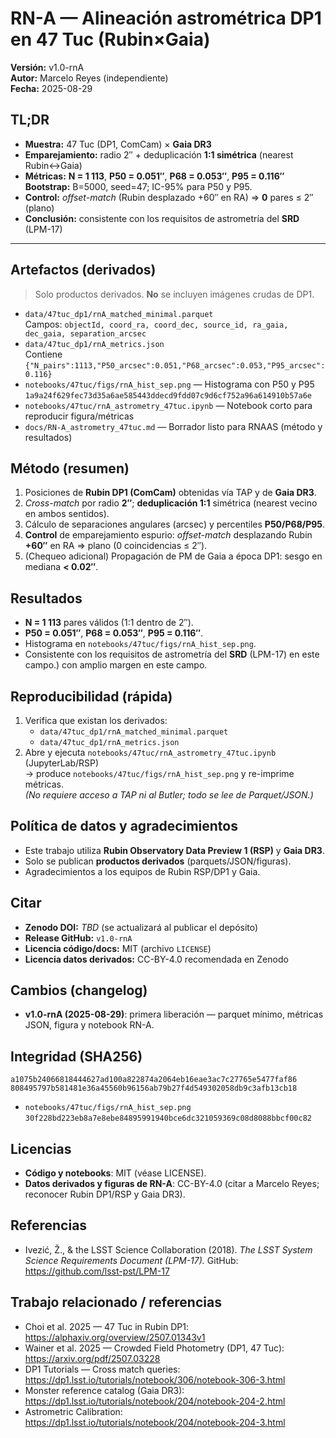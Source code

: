 # RN-A — Alineación astrométrica DP1 en 47 Tuc (Rubin×Gaia)

**Versión:** v1.0-rnA  
**Autor:** Marcelo Reyes (independiente)  
**Fecha:** 2025-08-29
## TL;DR
- **Muestra:** 47 Tuc (DP1, ComCam) × **Gaia DR3**  
- **Emparejamiento:** radio 2″ + deduplicación **1:1 simétrica** (nearest Rubin↔Gaia)  
- **Métricas:** **N = 1 113**, **P50 = 0.051″**, **P68 = 0.053″**, **P95 = 0.116″**  
**Bootstrap:** B=5000, seed=47; IC-95% para P50 y P95.
- **Control:** *offset-match* (Rubin desplazado +60″ en RA) ⇒ **0** pares ≤ 2″ (plano)  
- **Conclusión:** consistente con los requisitos de astrometría del **SRD** (LPM-17)
---
## Artefactos (derivados)
> Solo productos derivados. **No** se incluyen imágenes crudas de DP1.
- `data/47tuc_dp1/rnA_matched_minimal.parquet`  
  Campos: `objectId, coord_ra, coord_dec, source_id, ra_gaia, dec_gaia, separation_arcsec`
- `data/47tuc_dp1/rnA_metrics.json`  
  Contiene `{"N_pairs":1113,"P50_arcsec":0.051,"P68_arcsec":0.053,"P95_arcsec":0.116}`
- `notebooks/47tuc/figs/rnA_hist_sep.png` — Histograma con P50 y P95
  `1a9a24f629fec73d35a6ae585443ddecd9fdd07c9d6cf752a96a614910b57a6e`
- `notebooks/47tuc/rnA_astrometry_47tuc.ipynb` — Notebook corto para reproducir figura/métricas
- `docs/RN-A_astrometry_47tuc.md` — Borrador listo para RNAAS (método y resultados)
## Método (resumen)
1) Posiciones de **Rubin DP1 (ComCam)** obtenidas vía TAP y de **Gaia DR3**.  
2) *Cross-match* por radio **2″**; **deduplicación 1:1** simétrica (nearest vecino en ambos sentidos).  
3) Cálculo de separaciones angulares (arcsec) y percentiles **P50/P68/P95**.  
4) **Control** de emparejamiento espurio: *offset-match* desplazando Rubin **+60″** en RA ⇒ plano (0 coincidencias ≤ 2″).  
5) (Chequeo adicional) Propagación de PM de Gaia a época DP1: sesgo en mediana **< 0.02″**.
## Resultados
- **N = 1 113** pares válidos (1:1 dentro de 2″).  
- **P50 = 0.051″**, **P68 = 0.053″**, **P95 = 0.116″**.  
- Histograma en `notebooks/47tuc/figs/rnA_hist_sep.png`.  
- Consistente con los requisitos de astrometría del **SRD** (LPM-17) en este campo.) con amplio margen en este campo.
## Reproducibilidad (rápida)
1. Verifica que existan los derivados:
   - `data/47tuc_dp1/rnA_matched_minimal.parquet`  
   - `data/47tuc_dp1/rnA_metrics.json`
2. Abre y ejecuta `notebooks/47tuc/rnA_astrometry_47tuc.ipynb` (JupyterLab/RSP)  
   → produce `notebooks/47tuc/figs/rnA_hist_sep.png` y re-imprime métricas.  
*(No requiere acceso a TAP ni al Butler; todo se lee de Parquet/JSON.)*
## Política de datos y agradecimientos
- Este trabajo utiliza **Rubin Observatory Data Preview 1 (RSP)** y **Gaia DR3**.  
- Solo se publican **productos derivados** (parquets/JSON/figuras).  
- Agradecimientos a los equipos de Rubin RSP/DP1 y Gaia.
## Citar
- **Zenodo DOI:** _TBD_ (se actualizará al publicar el depósito)  
- **Release GitHub:** `v1.0-rnA`  
- **Licencia código/docs:** MIT (archivo `LICENSE`)  
- **Licencia datos derivados:** CC-BY-4.0 recomendada en Zenodo
## Cambios (changelog)
- **v1.0-rnA (2025-08-29)**: primera liberación — parquet mínimo, métricas JSON, figura y notebook RN-A.
## Integridad (SHA256)
  `a1075b24066818444627ad100a822874a2064eb16eae3ac7c27765e5477faf86`
  `808495797b581481e36a45560b96156ab79b27f4d549302058db9c3afb13cb18`
- `notebooks/47tuc/figs/rnA_hist_sep.png`  
  `30f228bd223eb8a7e8ebe84895991940bce6dc321059369c08d8088bbcf00c82`
## Licencias
- **Código y notebooks**: MIT (véase LICENSE).
- **Datos derivados y figuras de RN-A**: CC-BY-4.0 (citar a Marcelo Reyes; reconocer Rubin DP1/RSP y Gaia DR3).
## Referencias
- Ivezić, Ž., & the LSST Science Collaboration (2018). *The LSST System Science Requirements Document (LPM-17).* GitHub: https://github.com/lsst-pst/LPM-17
## Trabajo relacionado / referencias
- Choi et al. 2025 — 47 Tuc in Rubin DP1: https://alphaxiv.org/overview/2507.01343v1  
- Wainer et al. 2025 — Crowded Field Photometry (DP1, 47 Tuc): https://arxiv.org/pdf/2507.03228  
- DP1 Tutorials — Cross match queries: https://dp1.lsst.io/tutorials/notebook/306/notebook-306-3.html  
- Monster reference catalog (Gaia DR3): https://dp1.lsst.io/tutorials/notebook/204/notebook-204-2.html  
- Astrometric Calibration: https://dp1.lsst.io/tutorials/notebook/204/notebook-204-3.html
